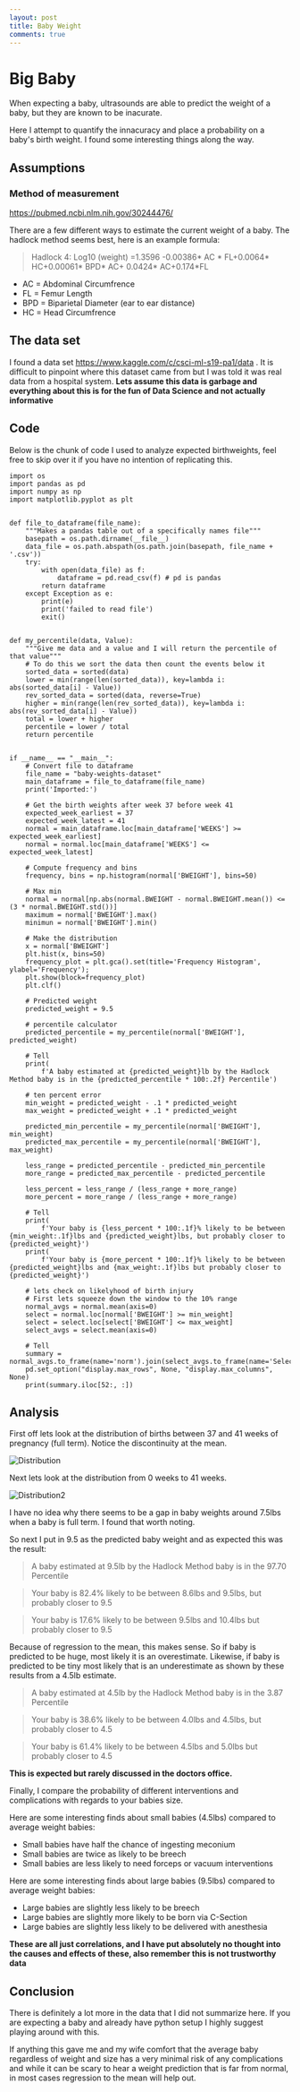 ```yaml
---
layout: post
title: Baby Weight
comments: true
---
```

# Big Baby
When expecting a baby, ultrasounds are able to predict the weight of a baby, but they are known to be inacurate. 

Here I attempt to quantify the innacuracy and place a probability on a baby's birth weight. I found some interesting things along the way. 

## Assumptions

### Method of measurement
<https://pubmed.ncbi.nlm.nih.gov/30244476/>

There are a few different ways to estimate the current weight of a baby. The hadlock method seems best, here is an example formula:

>Hadlock 4: Log10 (weight) =1.3596 -0.00386* AC * FL+0.0064* HC+0.00061* BPD* AC+ 0.0424* AC+0.174*FL

* AC = Abdominal Circumfrence
* FL = Femur Length
* BPD = Biparietal Diameter (ear to ear distance)
* HC = Head Circumfrence

## The data set
I found a data set 
<https://www.kaggle.com/c/csci-ml-s19-pa1/data>
. It is difficult to pinpoint where this dataset came from but I was told it was real data from a hospital system. **Lets assume this data is garbage and everything about this is for the fun of Data Science and not actually informative**

## Code
Below is the chunk of code I used to analyze expected birthweights, feel free to skip over it if you have no intention of replicating this. 

    import os
    import pandas as pd
    import numpy as np
    import matplotlib.pyplot as plt


    def file_to_dataframe(file_name):
        """Makes a pandas table out of a specifically names file"""
        basepath = os.path.dirname(__file__)
        data_file = os.path.abspath(os.path.join(basepath, file_name + '.csv'))
        try:
            with open(data_file) as f:
                dataframe = pd.read_csv(f) # pd is pandas
            return dataframe
        except Exception as e:
            print(e)
            print('failed to read file')
            exit()


    def my_percentile(data, Value):
        """Give me data and a value and I will return the percentile of that value"""
        # To do this we sort the data then count the events below it
        sorted_data = sorted(data)
        lower = min(range(len(sorted_data)), key=lambda i: abs(sorted_data[i] - Value))
        rev_sorted_data = sorted(data, reverse=True)
        higher = min(range(len(rev_sorted_data)), key=lambda i: abs(rev_sorted_data[i] - Value))
        total = lower + higher
        percentile = lower / total
        return percentile


    if __name__ == "__main__":
        # Convert file to dataframe
        file_name = "baby-weights-dataset"
        main_dataframe = file_to_dataframe(file_name)
        print('Imported:')

        # Get the birth weights after week 37 before week 41
        expected_week_earliest = 37
        expected_week_latest = 41
        normal = main_dataframe.loc[main_dataframe['WEEKS'] >= expected_week_earliest]
        normal = normal.loc[main_dataframe['WEEKS'] <= expected_week_latest]

        # Compute frequency and bins
        frequency, bins = np.histogram(normal['BWEIGHT'], bins=50)

        # Max min
        normal = normal[np.abs(normal.BWEIGHT - normal.BWEIGHT.mean()) <= (3 * normal.BWEIGHT.std())]
        maximum = normal['BWEIGHT'].max()
        minimun = normal['BWEIGHT'].min()

        # Make the distribution
        x = normal['BWEIGHT']
        plt.hist(x, bins=50)
        frequency_plot = plt.gca().set(title='Frequency Histogram', ylabel='Frequency');
        plt.show(block=frequency_plot)
        plt.clf()

        # Predicted weight
        predicted_weight = 9.5

        # percentile calculator
        predicted_percentile = my_percentile(normal['BWEIGHT'], predicted_weight)

        # Tell
        print(
            f'A baby estimated at {predicted_weight}lb by the Hadlock Method baby is in the {predicted_percentile * 100:.2f} Percentile')

        # ten percent error
        min_weight = predicted_weight - .1 * predicted_weight
        max_weight = predicted_weight + .1 * predicted_weight

        predicted_min_percentile = my_percentile(normal['BWEIGHT'], min_weight)
        predicted_max_percentile = my_percentile(normal['BWEIGHT'], max_weight)

        less_range = predicted_percentile - predicted_min_percentile
        more_range = predicted_max_percentile - predicted_percentile

        less_percent = less_range / (less_range + more_range)
        more_percent = more_range / (less_range + more_range)

        # Tell
        print(
            f'Your baby is {less_percent * 100:.1f}% likely to be between {min_weight:.1f}lbs and {predicted_weight}lbs, but probably closer to {predicted_weight}')
        print(
            f'Your baby is {more_percent * 100:.1f}% likely to be between {predicted_weight}lbs and {max_weight:.1f}lbs but probably closer to {predicted_weight}')

        # lets check on likelyhood of birth injury
        # First lets squeeze down the window to the 10% range
        normal_avgs = normal.mean(axis=0)
        select = normal.loc[normal['BWEIGHT'] >= min_weight]
        select = select.loc[select['BWEIGHT'] <= max_weight]
        select_avgs = select.mean(axis=0)

        # Tell
        summary = normal_avgs.to_frame(name='norm').join(select_avgs.to_frame(name='Select'))
        pd.set_option("display.max_rows", None, "display.max_columns", None)
        print(summary.iloc[52:, :])

## Analysis
First off lets look at the distribution of births between 37 and 41 weeks of pregnancy (full term). Notice the discontinuity at the mean.

![Distribution](/images/BabyWeights.png)

Next lets look at the distribution from 0 weeks to 41 weeks.

![Distribution2](/images/BabyWeightsFull.png)

I have no idea why there seems to be a gap in baby weights around 7.5lbs when a baby is full term. I found that worth noting.

So next I put in 9.5 as the predicted baby weight and as expected this was the result:

>A baby estimated at 9.5lb by the Hadlock Method baby is in the 97.70 Percentile

>Your baby is 82.4% likely to be between 8.6lbs and 9.5lbs, but probably closer to 9.5

>Your baby is 17.6% likely to be between 9.5lbs and 10.4lbs but probably closer to 9.5

Because of regression to the mean, this makes sense. So if baby is predicted to be huge, most likely it is an overestimate. Likewise, if baby is predicted to be tiny most likely that is an underestimate as shown by these results from a 4.5lb estimate.

>A baby estimated at 4.5lb by the Hadlock Method baby is in the 3.87 Percentile

>Your baby is 38.6% likely to be between 4.0lbs and 4.5lbs, but probably closer to 4.5

>Your baby is 61.4% likely to be between 4.5lbs and 5.0lbs but probably closer to 4.5

**This is expected but rarely discussed in the doctors office.**

Finally, I compare the probability of different interventions and complications with regards to your babies size. 

Here are some interesting finds about small babies (4.5lbs) compared to average weight babies:
* Small babies have half the chance of ingesting meconium
* Small babies are twice as likely to be breech
* Small babies are less likely to need forceps or vacuum interventions

Here are some interesting finds about large babies (9.5lbs) compared to average weight babies:
* Large babies are slightly less likely to be breech
*  Large babies are slightly more likely to be born via C-Section
* Large babies are slightly less likely to be delivered with anesthesia

**These are all just correlations, and I have put absolutely no thought into the causes and effects of these, also remember this is not trustworthy data**

## Conclusion

There is definitely a lot more in the data that I did not summarize here. If you are expecting a baby and already have python setup I highly suggest playing around with this.

If anything this gave me and my wife comfort that the average baby regardless of weight and size has a very minimal risk of any complications and while it can be scary to hear a weight prediction that is far from normal, in most cases regression to the mean will help out. 
